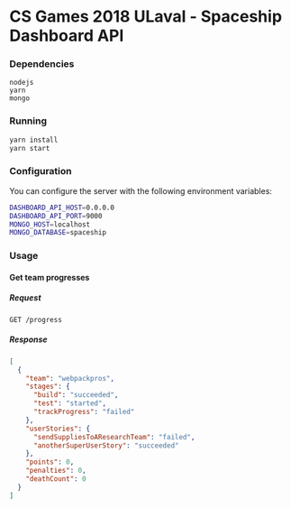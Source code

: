 # CS Games 2018 ULaval - Spaceship Dashboard API

### Dependencies

```
nodejs
yarn
mongo
```


### Running

```sh
yarn install
yarn start
```

### Configuration

You can configure the server with the following environment variables:
```sh
DASHBOARD_API_HOST=0.0.0.0
DASHBOARD_API_PORT=9000
MONGO_HOST=localhost
MONGO_DATABASE=spaceship
```

### Usage

#### Get team progresses

##### Request

```
GET /progress
```

##### Response

```json
[
  {
    "team": "webpackpros",
    "stages": {
      "build": "succeeded",
      "test": "started",
      "trackProgress": "failed"
    },
    "userStories": {
      "sendSuppliesToAResearchTeam": "failed",
      "anotherSuperUserStory": "succeeded"
    },
    "points": 0,
    "penalties": 0,
    "deathCount": 0
  }
]
```
